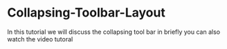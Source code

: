 # Collapsing-Toolbar-Layout
In this tutorial we will discuss the collapsing tool bar in briefly you can also watch the  video tutoral
